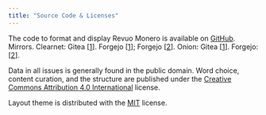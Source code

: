 ```yaml
---
title: "Source Code & Licenses"
---
```


The code to format and display Revuo Monero is available on [GitHub](https://github.com/rottenwheel/revuo-weekly). Mirrors. Clearnet: Gitea [[1](https://git.poster.place/rottenwheel/revuo-weekly)]. Forgejo [[1](https://git.private.coffee/rottenwheel/revuo-weekly)]; Forgejo [[2](https://git.bloat.cat/rottenwheel/revuo-weekly)]. Onion: Gitea [[1](http://gitea.recanman7nly4wwc5f2t2h55jnxsr7wo664o3lsydngwetvrguz4esid.onion/rottenwheel/revuo-weekly)]. Forgejo: [[2](https://librejojyvetb6pwx3r23yigq5eeuwhhev2vm5hkfomhgdn7g4xpx3ad.onion/rottenwheel/revuo-weekly)].

Data in all issues is generally found in the public domain. Word choice, content curation, and the structure are published under the [Creative Commons Attribution 4.0 International](https://creativecommons.org/licenses/by/4.0/) license.

Layout theme is distributed with the [MIT](https://wikiless.funami.tech/wiki/MIT_License?lang=en) license.
